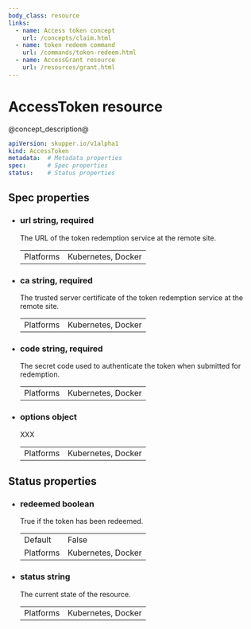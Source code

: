 ```yaml
---
body_class: resource
links:
  - name: Access token concept
    url: /concepts/claim.html
  - name: token redeem command
    url: /commands/token-redeem.html
  - name: AccessGrant resource
    url: /resources/grant.html
---
```


# AccessToken resource

<section>

@concept_description@

~~~ yaml
apiVersion: skupper.io/v1alpha1
kind: AccessToken
metadata:  # Metadata properties
spec:      # Spec properties
status:    # Status properties
~~~

</section>

<section>

## Spec properties

- <h3 id="url">url <span class="property-info">string, required</span></h3>

  The URL of the token redemption service at the remote
  site.

  | | |
  |-|-|
  | Platforms | Kubernetes, Docker |
  

- <h3 id="ca">ca <span class="property-info">string, required</span></h3>

  The trusted server certificate of the token redemption
  service at the remote site.

  | | |
  |-|-|
  | Platforms | Kubernetes, Docker |
  

- <h3 id="code">code <span class="property-info">string, required</span></h3>

  The secret code used to authenticate the token when
  submitted for redemption.

  | | |
  |-|-|
  | Platforms | Kubernetes, Docker |
  

- <h3 id="options">options <span class="property-info">object</span></h3>

  XXX

  | | |
  |-|-|
  | Platforms | Kubernetes, Docker |
  

</section>

<section>

## Status properties

- <h3 id="redeemed">redeemed <span class="property-info">boolean</span></h3>

  True if the token has been redeemed.

  | | |
  |-|-|
  | Default | False |
  | Platforms | Kubernetes, Docker |
  

- <h3 id="status">status <span class="property-info">string</span></h3>

  The current state of the resource.

  | | |
  |-|-|
  | Platforms | Kubernetes, Docker |
  

</section>
